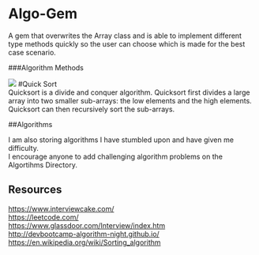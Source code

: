 # Algo-Gem


A gem that overwrites the Array class and is able to implement different type methods quickly so the user can choose which is made for the best case scenario.

###Algorithm Methods

<img src="https://upload.wikimedia.org/wikipedia/commons/6/6a/Sorting_quicksort_anim.gif">
#Quick Sort
<br>
Quicksort is a divide and conquer algorithm. Quicksort first divides a large array into two smaller sub-arrays: the low elements and the high elements. Quicksort can then recursively sort the sub-arrays.

##Algorithms

I am also storing algorithms I have stumbled upon and have given me difficulty.
<br>I encourage anyone to add challenging algorithm problems on the Algortihms Directory.



## Resources

https://www.interviewcake.com/
<br>https://leetcode.com/
<br>https://www.glassdoor.com/Interview/index.htm
<br>http://devbootcamp-algorithm-night.github.io/
<br>https://en.wikipedia.org/wiki/Sorting_algorithm
